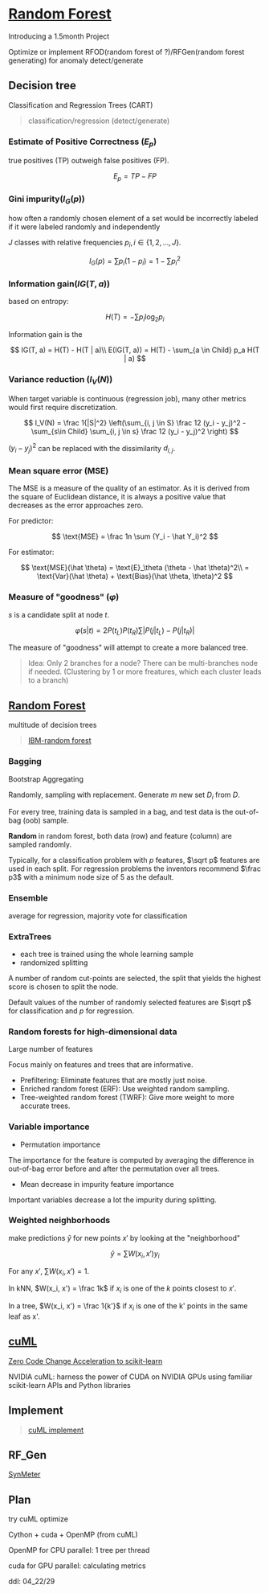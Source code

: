 # [Random Forest](https://zh.wikipedia.org/wiki/%E9%9A%8F%E6%9C%BA%E6%A3%AE%E6%9E%97)

Introducing a 1.5month Project

Optimize or implement RFOD(random forest of ?)/RFGen(random forest generating) for anomaly detect/generate

## Decision tree

Classification and Regression Trees (CART)

> classification/regression (detect/generate)

### Estimate of Positive Correctness ($E_p$)

true positives (TP) outweigh false positives (FP).

$$
E_p = TP - FP
$$

### Gini impurity($I_G(p)$)

how often a randomly chosen element of a set would be incorrectly labeled if it were labeled randomly and independently 

$J$ classes with relative frequencies $p_i, i \in \{1,2,...,J\}$.

$$
I_G(p) = \sum p_i (1 - p_i) = 1 - \sum p_i^2
$$

### Information gain($IG(T, a)$)

based on entropy:

$$
H(T) = -\sum p_i \log_2 p_i
$$

Information gain is the 

$$
IG(T, a) = H(T) - H(T | a)\\
E(IG(T, a)) = H(T) - \sum_{a \in Child} p_a H(T | a)
$$

### Variance reduction ($I_V(N)$)

When target variable is continuous (regression job), many other metrics would first require discretization.

$$
I_V(N) = \frac 1{|S|^2} \left(\sum_{i, j \in S} \frac 12 (y_i - y_j)^2 - \sum_{s\in Child} \sum_{i, j \in s} \frac 12 (y_i - y_j)^2 \right)
$$

$(y_i - y_j)^2$ can be replaced with the dissimilarity $d_{i,j}$.

### Mean square error (MSE)

The MSE is a measure of the quality of an estimator. As it is derived from the square of Euclidean distance, it is always a positive value that decreases as the error approaches zero.

For predictor:

$$
\text{MSE} = \frac 1n \sum (Y_i - \hat Y_i)^2
$$

For estimator:

$$
\text{MSE}(\hat \theta) = \text{E}_\theta (\theta - \hat \theta)^2\\
= \text{Var}(\hat \theta) + \text{Bias}(\hat \theta, \theta)^2
$$

### Measure of "goodness" ($\varphi$)

$s$ is a candidate split at node $t$.

$$
\varphi(s | t) = 2P(t_L)P(t_R) \sum |P(j|t_L) - P(j | t_R)|
$$

The measure of "goodness" will attempt to create a more balanced tree.

> Idea: Only 2 branches for a node? There can be multi-branches node if needed. (Clustering by 1 or more freatures, which each cluster leads to a branch)

## [Random Forest](https://zh.wikipedia.org/wiki/%E9%9A%8F%E6%9C%BA%E6%A3%AE%E6%9E%97)

multitude of decision trees

> [IBM-random forest](https://www.ibm.com/think/topics/random-forest)

### Bagging

Bootstrap Aggregating

Randomly, sampling with replacement. Generate $m$ new set $D_i$ from $D$.

For every tree, training data is sampled in a bag, and test data is the out-of-bag (oob) sample. 

**Random** in random forest, both data (row) and feature (column) are sampled randomly. 

Typically, for a classification problem with $p$ features, $\sqrt p$ features are used in each split.  For regression problems the inventors recommend $\frac p3$ with a minimum node size of $5$ as the default.

### Ensemble

average for regression, majority vote for classification

### ExtraTrees

- each tree is trained using the whole learning sample
- randomized splitting

A number of random cut-points are selected, the split that yields the highest score is chosen to split the node.

Default values of the number of randomly selected features are $\sqrt p$ for classification and $p$ for regression.

### Random forests for high-dimensional data

Large number of features

Focus mainly on features and trees that are informative.

- Prefiltering: Eliminate features that are mostly just noise.
- Enriched random forest (ERF): Use weighted random sampling.
- Tree-weighted random forest (TWRF): Give more weight to more accurate trees.

### Variable importance

- Permutation importance

The importance for the feature is computed by averaging the difference in out-of-bag error before and after the permutation over all trees. 

- Mean decrease in impurity feature importance

Important variables decrease a lot the impurity during splitting.

### Weighted neighborhoods

make predictions $\hat y$ for new points $x'$ by looking at the "neighborhood"

$$
\hat y = \sum W(x_i, x')y_i 
$$

For any $x'$, $\sum W(x_i, x') = 1$.

In kNN, $W(x_i, x') = \frac 1k$ if $x_i$ is one of the $k$ points closest to $x'$.

In a tree, $W(x_i, x') = \frac 1{k'}$ if $x_i$ is one of the k' points in the same leaf as x'.

## [cuML](https://github.com/rapidsai/cuml)

[Zero Code Change Acceleration to scikit-learn](https://developer.nvidia.com/blog/nvidia-cuml-brings-zero-code-change-acceleration-to-scikit-learn)

NVIDIA cuML: harness the power of CUDA on NVIDIA GPUs using familiar scikit-learn APIs and Python libraries

## Implement

> [cuML implement](https://github.com/rapidsai/cuml/tree/fdc14b38fcff98103258ef5410a53205b55b90c9/cpp/src/randomforest)

## RF_Gen

[SynMeter](https://github.com/zealscott/SynMeter)

## Plan

try cuML optimize

Cython + cuda + OpenMP (from cuML)

OpenMP for CPU parallel: 1 tree per thread

cuda for GPU parallel: calculating metrics

ddl: 04_22/29